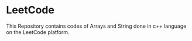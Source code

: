 # LeetCode
This Repository contains codes of Arrays and String done in c++ language on the LeetCode platform.
